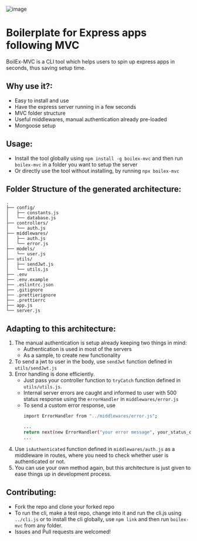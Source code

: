 ![image](https://github.com/user-attachments/assets/d7faad89-ee16-44a0-9fd6-0def073e33b4)

# Boilerplate for Express apps following MVC

BoilEx-MVC is a CLI tool which helps users to spin up express apps in seconds, thus saving setup time.

## Why use it?:
- Easy to install and use
- Have the express server running in a few seconds
- MVC folder structure
- Useful middlewares, manual authentication already pre-loaded
- Mongoose setup

## Usage:
- Install the tool globally using `npm install -g boilex-mvc` and then run `boilex-mvc` in a folder you want to setup the server
- Or directly use the tool without installing, by running `npx boilex-mvc`

## Folder Structure of the generated architecture:

```
.
├── config/
│   ├── constants.js
│   └── database.js
├── controllers/
│   └── auth.js
├── middlewares/
│   ├── auth.js
│   └── error.js
├── models/
│   └── user.js
├── utils/
│   ├── sendJwt.js
│   └── utils.js
├── .env
├── .env.example
├── .eslintrc.json
├── .gitignore
├── .prettierignore
├── .prettierrc
├── app.js
└── server.js
```

## Adapting to this architecture:

1. The manual authentication is setup already keeping two things in mind:
   - Authentication is used in most of the servers
   - As a sample, to create new functionality
2. To send a jwt to user in the body, use `sendJwt` function defined in `utils/sendJwt.js`
3. Error handling is done efficiently.
   - Just pass your controller function to `tryCatch` function defined in `utils/utils.js`.
   - Internal server errors are caught and informed to user with 500 status response using the `errorHandler` in `middlewares/error.js`
   - To send a custom error response, use
     ```bash
     import ErrorHandler from "../middlewares/error.js";
     
     ...
     return next(new ErrorHandler("your error message", your_status_code));
     ...
4. Use `isAuthenticated` function defined in `middlewares/auth.js` as a middleware in routes, where you need to check whether user is authenticated or not.
5. You can use your own method again, but this architecture is just given to ease things up in development process.

## Contributing:

- Fork the repo and clone your forked repo
- To run the cli, make a test repo, change into it and run the cli.js using `../cli.js` or to install the cli globally, use `npm link` and then run `boilex-mvc` from any folder.
- Issues and Pull requests are welcomed!


